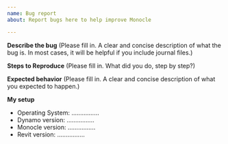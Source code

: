 ```yaml
---
name: Bug report
about: Report bugs here to help improve Monocle

---
```


**Describe the bug**
(Please fill in. A clear and concise description of what the bug is. In most cases, it will be helpful if you include journal files.)

**Steps to Reproduce**
(Please fill in. What did you do, step by step?)

**Expected behavior**
(Please fill in. A clear and concise description of what you expected to happen.)

**My setup**
- Operating System: ................
- Dynamo version: ................
- Monocle version: ................
- Revit version: ................
